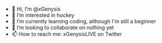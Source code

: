 - 👋 Hi, I’m @xGenysis
- 👀 I’m interested in hockey
- 🌱 I’m currently learning coding, although I'm still a beginner
- 💞️ I’m looking to collaborate on nothing yet
- 📫 How to reach me: xGenysisLIVE on Twitter

<!---
xGenysis/xGenysis is a ✨ special ✨ repository because its `README.md` (this file) appears on your GitHub profile.
You can click the Preview link to take a look at your changes.
--->
